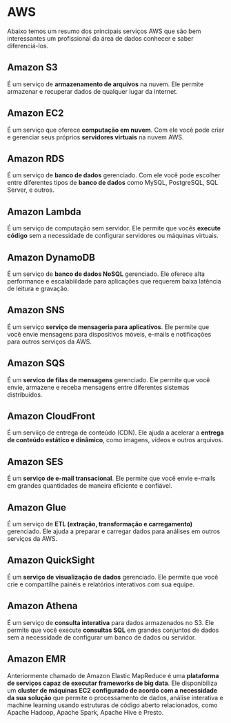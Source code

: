 # AWS

Abaixo temos um resumo dos principais serviços AWS que são bem interessantes um profissional da área de dados conhecer e saber diferenciá-los.

## Amazon S3

É um serviço de **armazenamento de arquivos** na nuvem. Ele permite armazenar e recuperar dados de qualquer lugar da internet.

## Amazon EC2

É um serviço que oferece **computação em nuvem**. Com ele você pode criar e gerenciar seus próprios **servidores virtuais** na nuvem AWS.

## Amazon RDS

É um serviço de **banco de dados** gerenciado. Com ele você pode escolher entre diferentes tipos de **banco de dados** como MySQL, PostgreSQL, SQL Server, e outros.

## Amazon Lambda

É um serviço de computação sem servidor. Ele permite que vocês **execute código** sem a necessidade de configurar servidores ou máquinas virtuais.

## Amazon DynamoDB

É um serviço de **banco de dados NoSQL** gerenciado. Ele oferece alta performance e escalabiildade para aplicações que requerem baixa latência de leitura e gravação.

## Amazon SNS

É um serviço **serviço de mensageria para aplicativos**. Ele permite que você envie mensagens para dispositivos móveis, e-mails e notificações para outros serviços da AWS.

## Amazon SQS

É um **servico de filas de mensagens** gerenciado. Ele permite que você envie, armazene e receba mensagens entre diferentes sistemas distribuídos.

## Amazon CloudFront

É um serviiço de entrega de conteúdo (CDN). Ele ajuda a acelerar a **entrega de conteúdo estático e dinâmico**, como imagens, vídeos e outros arquivos.

## Amazon SES

É um **serviço de e-mail transacional**. Ele permite que você envie e-mails em grandes quantidades de maneira eficiente e confiável.

## Amazon Glue

É um serviço de **ETL (extração, transformação e carregamento)** gerenciado. Ele ajuda a preparar e carregar dados para análises em outros serviços da AWS.

## Amazon QuickSight

É um **serviço de visualização de dados** gerenciado. Ele permite que você crie e compartilhe painéis e relatórios interativos com sua equipe.

## Amazon Athena

É um serviço de **consulta interativa** para dados armazenados no S3. Ele permite que você execute **consultas SQL** em grandes conjuntos de dados sem a necessidade de configurar um banco de dados ou servidor.

## Amazon EMR

Anteriormente chamado de Amazon Elastic MapReduce é uma **plataforma de serviços capaz de executar frameworks de big data**. Ele disponibiliza um **cluster de máquinas EC2 configurado de acordo com a necessidade da sua solução** que permite o processamento de dados, análise interativa e machine learning usando estruturas de código aberto relacionados, como Apache Hadoop, Apache Spark, Apache Hive e Presto.